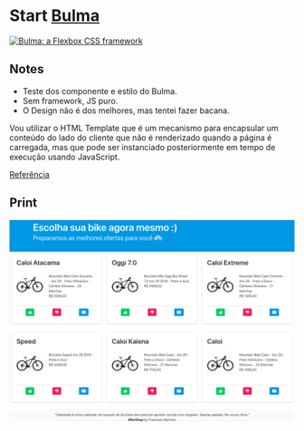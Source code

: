 # Start [Bulma](http://bulma.io)

<a href="http://bulma.io"><img src="https://raw.githubusercontent.com/jgthms/bulma-start/master/bulma-start.png" alt="Bulma: a Flexbox CSS framework" height="60"></a>

## Notes

* Teste dos componente e estilo do Bulma.
* Sem framework, JS puro.
* O Design não é dos melhores, mas tentei fazer bacana.

Vou utilizar o HTML Template que é um mecanismo para encapsular um conteúdo do lado do cliente que não é renderizado quando a página é carregada, mas que pode ser instanciado posteriormente em tempo de execução usando JavaScript.

<a href="https://developer.mozilla.org/pt-BR/docs/Web/HTML/Element/template">
Referência
</a>

## Print
<img src="https://raw.githubusercontent.com/barroso/bike_shop/master/imgs/tela_principal.png" width="880">
